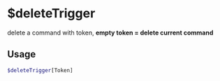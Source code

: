 # $deleteTrigger

delete a command with token, **empty token = delete current command**

## Usage

```bash
$deleteTrigger[Token]
```

